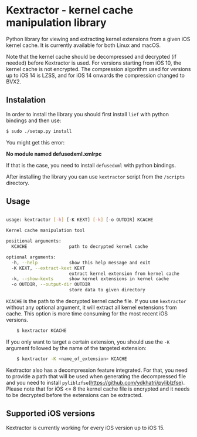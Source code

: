 # Kextractor - kernel cache manipulation library

Python library for viewing and extracting kernel extensions from a given iOS
kernel cache. It is currently available for both Linux and macOS.

Note that the kernel cache should be decompressed and decrypted (if needed) before
Kextractor is used. For versions starting from iOS 10, the kernel cache is not
encrypted. The compression algorithm used for versions up to iOS 14 is LZSS, and
for iOS 14 onwards the compression changed to BVX2.

## Instalation

In order to install the library you should first install `lief` with python
bindings and then use:

```bash
$ sudo ./setup.py install
```
You might get this error:

**No module named defusedxml.xmlrpc**

If that is the case, you need to install `defusedxml` with python bindings.

After installing the library you can use `kextractor` script from the
`/scripts` directory.

## Usage

```bash

usage: kextractor [-h] [-K KEXT] [-k] [-o OUTDIR] KCACHE

Kernel cache manipulation tool

positional arguments:
  KCACHE                path to decrypted kernel cache

optional arguments:
  -h, --help            show this help message and exit
  -K KEXT, --extract-kext KEXT
                        extract kernel extension from kernel cache
  -k, --show-kexts      show kernel extensions in kernel cache
  -o OUTDIR, --output-dir OUTDIR
                        store data to given directory
```

`KCACHE` is the path to the decrypted kernel cache file. If you use `kextractor`
without any optional argument, it will extract all kernel extensions from cache.
This option is more time consuming for the most recent iOS versions. 
```bash
	$ kextractor KCACHE
```
If you only want to target a certain extension, you should use the `-K`
argument followed by the name of the targeted extension:
```bash
	$ kextractor -K <name_of_extension> KCACHE
```

Kextractor also has a decompression feature integrated. For that, you need to provide a path that will be used when generating the decompressed file and you need to install `pyliblzfse`(https://github.com/ydkhatri/pyliblzfse). Please note that for iOS <= 8 the kernel cache file is encrypted and it needs to be decrypted before the extensions can be extracted. 
## Supported iOS versions

Kextractor is currently working for every iOS version up to iOS 15.
